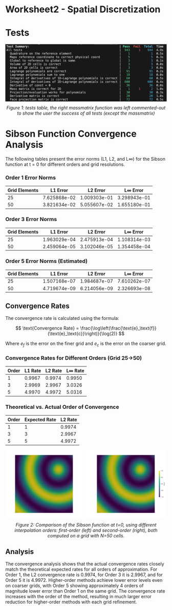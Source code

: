 # Worksheet2 - Spatial Discretization

# Tests
<div style="text-align: center;">
  <img src="passed_tests.png" width="800"/>
  <p style="margin-top: 8px; font-style: italic;">Figure 1: tests table, the right massmatrix function was left commented-out to show the user the success of all tests (except the massmatrix)</p>
</div>

# Sibson Function Convergence Analysis

The following tables present the error norms (L1, L2, and L∞) for the Sibson function at t = 0 for different orders and grid resolutions.

### Order 1 Error Norms

| Grid Elements | L1 Error | L2 Error | L∞ Error |
|---------------|----------|----------|----------|
| 25            | 7.625868e-02 | 1.009303e-01 | 3.298943e-01 |
| 50            | 3.821634e-02 | 5.055607e-02 | 1.655180e-01 |


### Order 3 Error Norms

| Grid Elements | L1 Error | L2 Error | L∞ Error |
|---------------|----------|----------|----------|
| 25            | 1.963029e-04 | 2.475913e-04 | 1.108314e-03 |
| 50            | 2.459064e-05 | 3.102046e-05 | 1.354458e-04 |

### Order 5 Error Norms (Estimated)

| Grid Elements | L1 Error | L2 Error | L∞ Error |
|---------------|----------|----------|----------|
| 25            |1.507168e-07  |  1.984687e-07  |  7.610262e-07|
| 50            |4.719674e-09  | 6.214056e-09  |  2.326693e-08|

## Convergence Rates

The convergence rate is calculated using the formula:

$$
\text{Convergence Rate} = \frac{\log\left(\frac{\text{e}_\text{f}}{\text{e}_\text{c}}\right)}{\log(2)}
$$


Where $e_{f}$ is the error on the finer grid and $e_{c}$ is the error on the coarser grid.

### Convergence Rates for Different Orders (Grid 25->50)

| Order | L1 Rate | L2 Rate | L∞ Rate |
|-------|---------|---------|---------|
| 1     | 0.9967  | 0.9974  | 0.9950  |
| 3     | 2.9969  | 2.9967  | 3.0326  |
| 5     | 4.9970  | 4.9972  | 5.0316  |

### Theoretical vs. Actual Order of Convergence

| Order | Expected Rate | L2 Rate |
|-------|---------------|---------|
| 1     | 1             | 0.9974  |
| 3     | 3             | 2.9967  |
| 5     | 5             | 4.9972  |


<div style="text-align: center;">
  <img src="sibson_order1-2_50.png" width="1200"/>
  <p style="margin-top: 8px; font-style: italic;">Figure 2: Comparison of the Sibson function at t=0, using different interpolation orders: first-order (left) and second-order (right), both computed on a grid with N=50 cells.</p>
</div>

## Analysis

The convergence analysis shows that the actual convergence rates closely match the theoretical expected rates for all orders of approximation. For Order 1, the L2 convergence rate is 0.9974, for Order 3 it is 2.9967, and for Order 5 it is 4.9972. Higher-order methods achieve lower error levels even on coarser grids, with Order 5 showing approximately 4 orders of magnitude lower error than Order 1 on the same grid. The convergence rate increases with the order of the method, resulting in much larger error reduction for higher-order methods with each grid refinement.


